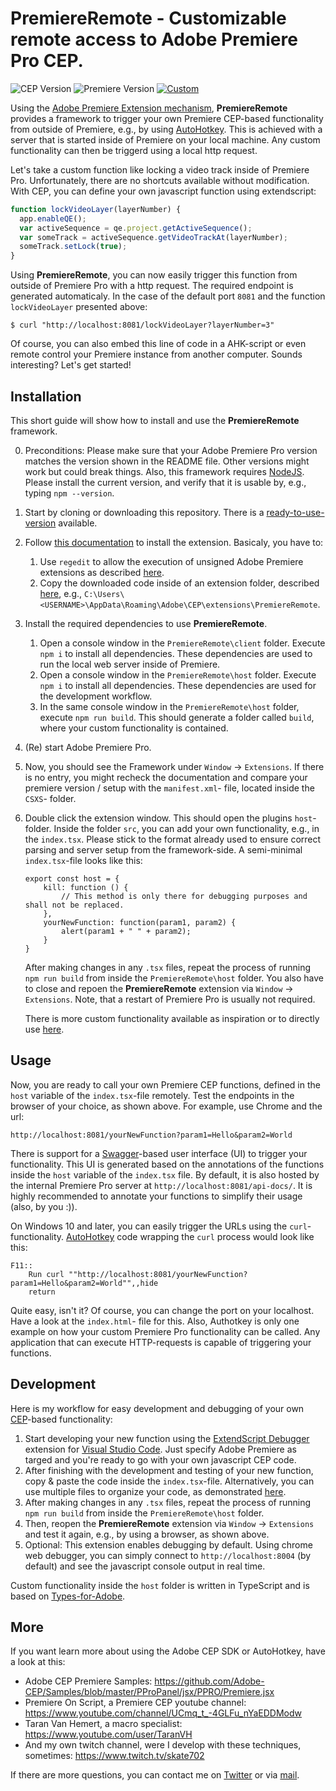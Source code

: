 # PremiereRemote - Customizable remote access to Adobe Premiere Pro CEP.

![CEP Version](https://img.shields.io/badge/CEP%20Version-11.0-yellow) 
![Premiere Version](https://img.shields.io/badge/Premiere%20Version-2021-orange)
[![Custom](https://img.shields.io/badge/Custom%20Functionality-Available-green)](https://github.com/sebinside/PremiereRemote/tree/custom)

Using the [Adobe Premiere Extension mechanism](https://github.com/Adobe-CEP), **PremiereRemote** provides a framework to trigger your own Premiere CEP-based functionality from outside of Premiere, e.g., by using [AutoHotkey](https://autohotkey.com/). This is achieved with a server that is started inside of Premiere on your local machine. Any custom functionality can then be triggerd using a local http request.

Let's take a custom function like locking a video track inside of Premiere Pro. Unfortunately, there are no shortcuts available without modification. With CEP, you can define your own javascript function using extendscript:

```js
function lockVideoLayer(layerNumber) {
  app.enableQE();
  var activeSequence = qe.project.getActiveSequence();
  var someTrack = activeSequence.getVideoTrackAt(layerNumber);
  someTrack.setLock(true);
}
```

Using **PremiereRemote**, you can now easily trigger this function from outside of Premiere Pro with a http request. The required endpoint is generated automaticaly. In the case of the default port `8081` and the function `lockVideoLayer` presented above: 

```
$ curl "http://localhost:8081/lockVideoLayer?layerNumber=3"
```

Of course, you can also embed this line of code in a AHK-script or even remote control your Premiere instance from another computer. Sounds interesting? Let's get started!


## Installation

This short guide will show how to install and use the **PremiereRemote** framework.

0. Preconditions: Please make sure that your Adobe Premiere Pro version matches the version shown in the README file. Other versions might work but could break things. Also, this framework requires [NodeJS](https://nodejs.org). Please install the current version, and verify that it is usable by, e.g., typing `npm --version`.

1. Start by cloning or downloading this repository. There is a [ready-to-use-version](https://github.com/sebinside/PremiereRemote/releases) available.

2. Follow [this documentation](https://github.com/Adobe-CEP/CEP-Resources/blob/master/CEP_11.x/Documentation/CEP%2011.1%20HTML%20Extension%20Cookbook.md) to install the extension. Basicaly, you have to:

     1. Use `regedit` to allow the execution of unsigned Adobe Premiere extensions as described [here](https://github.com/Adobe-CEP/CEP-Resources/blob/master/CEP_11.x/Documentation/CEP%2011.1%20HTML%20Extension%20Cookbook.md#debugging-unsigned-extensions).
     2. Copy the downloaded code inside of an extension folder, described [here](https://github.com/Adobe-CEP/CEP-Resources/blob/master/CEP_11.x/Documentation/CEP%2011.1%20HTML%20Extension%20Cookbook.md#extension-folders), e.g., `C:\Users\<USERNAME>\AppData\Roaming\Adobe\CEP\extensions\PremiereRemote`.
     
3. Install the required dependencies to use **PremiereRemote**. 

     1. Open a console window in the `PremiereRemote\client` folder. Execute `npm i` to install all dependencies. These dependencies are used to run the local web server inside of Premiere. 
     2. Open a console window in the `PremiereRemote\host` folder. Execute `npm i` to install all dependencies. These dependencies are used for the development workflow.
     3. In the same console window in the `PremiereRemote\host` folder, execute `npm run build`. This should generate a folder called `build`, where your custom functionality is contained.

4. (Re) start Adobe Premiere Pro.

3. Now, you should see the Framework under `Window` -> `Extensions`. If there is no entry, you might recheck the documentation and compare your premiere version / setup with the `manifest.xml`- file, located inside the `CSXS`- folder. 

4. Double click the extension window. This should open the plugins `host`- folder. Inside the folder `src`, you can add your own functionality, e.g., in the `index.tsx`. Please stick to the format already used to ensure correct parsing and server setup from the framework-side. A semi-minimal `index.tsx`-file looks like this:

   ```
   export const host = {
       kill: function () {
           // This method is only there for debugging purposes and shall not be replaced.
       },
       yourNewFunction: function(param1, param2) {
           alert(param1 + " " + param2);
       }
   }
   ```
   
   After making changes in any `.tsx` files, repeat the process of running `npm run build` from inside the `PremiereRemote\host` folder. You also have to close and repoen the **PremiereRemote** extension via `Window` -> `Extensions`. Note, that a restart of Premiere Pro is usually not required.
   
   There is more custom functionality available as inspiration or to directly use [here](https://github.com/sebinside/PremiereRemote/tree/custom).


## Usage

Now, you are ready to call your own Premiere CEP functions, defined in the `host` variable of the `index.tsx`-file remotely. Test the endpoints in the browser of your choice, as shown above. For example, use Chrome and the url:

```
http://localhost:8081/yourNewFunction?param1=Hello&param2=World
```

There is support for a [Swagger](https://swagger.io/)-based user interface (UI) to trigger your functionality. This UI is generated based on the annotations of the functions inside the `host` variable of the `index.tsx` file. By default, it is also hosted by the internal Premiere Pro server at `http://localhost:8081/api-docs/`. It is highly recommended to annotate your functions to simplify their usage (also, by you :)).

On Windows 10 and later, you can easily trigger the URLs using the `curl`-functionality. [AutoHotkey](https://autohotkey.com/) code wrapping the `curl` process would look like this:

```
F11::
	Run curl ""http://localhost:8081/yourNewFunction?param1=Hello&param2=World"",,hide
	return
```

Quite easy, isn't it? Of course, you can change the port on your localhost. Have a look at the `index.html`- file for this. Also, Authotkey is only one example on how your custom Premiere Pro functionality can be called. Any application that can execute HTTP-requests is capable of triggering your functions.

## Development

Here is my workflow for easy development and debugging of your own [CEP](https://github.com/Adobe-CEP)-based functionality:

1. Start developing your new function using the [ExtendScript Debugger](https://marketplace.visualstudio.com/items?itemName=Adobe.extendscript-debug) extension for [Visual Studio Code](https://code.visualstudio.com/). Just specify Adobe Premiere as targed and you're ready to go with your own javascript CEP code.
2. After finishing with the development and testing of your new function, copy & paste the code inside the `index.tsx`-file. Alternatively, you can use multiple files to organize your code, as demonstrated [here](https://github.com/sebinside/PremiereRemote/tree/custom).
3. After making changes in any `.tsx` files, repeat the process of running `npm run build` from inside the `PremiereRemote\host` folder. 
4. Then, reopen the **PremiereRemote** extension via `Window` -> `Extensions` and test it again, e.g., by using a browser, as shown above.
5. Optional: This extension enables debugging by default. Using chrome web debugger, you can simply connect to `http://localhost:8004` (by default) and see the javascript console output in real time.

Custom functionality inside the `host` folder is written in TypeScript and is based on [Types-for-Adobe](https://github.com/pravdomil/Types-for-Adobe).

## More

If you want learn more about using the Adobe CEP SDK or AutoHotkey, have a look at this:

* Adobe CEP Premiere Samples: https://github.com/Adobe-CEP/Samples/blob/master/PProPanel/jsx/PPRO/Premiere.jsx
* Premiere On Script, a Premiere CEP youtube channel: https://www.youtube.com/channel/UCmq_t_-4GLFu_nYaEDDModw
* Taran Van Hemert, a macro specialist: https://www.youtube.com/user/TaranVH
* And my own twitch channel, were I develop with these techniques, sometimes: https://www.twitch.tv/skate702

If there are more questions, you can contact me on [Twitter](https://twitter.com/skate702) or via [mail](mailto:hi@sebinside.de).
